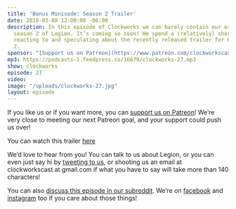 ```yaml
---
title: 'Bonus Minisode: Season 2 Trailer'
date: 2018-03-08 12:00:00 -06:00
description: In this episode of Clockworks we can barely contain our excitement for
  season 2 of Legion. It’s coming so soon! We spend a (relatively) short minisode
  reacting to and speculating about the recently released trailer for Legion season
  2.
sponsor: "[Support us on Patreon](https://www.patreon.com/clockworkscast)"
mp3: https://podcasts-1.feedpress.co/16679/clockworks-27.mp3
show: clockworks
episode: 27
video: 
image: "/uploads/clockworks-27.jpg"
layout: episode
---
```


If you like us or if you want more, you can [support us on Patreon](https://www.patreon.com/clockworkscast)! We’re very close to meeting our next Patreon goal, and your support could push us over!

You can watch this trailer [here](https://www.youtube.com/watch?v=HmBIn9De-Yc)

We’d love to hear from you! You can talk to us about Legion, or you can even just say hi by [tweeting to us](http://www.twitter.com/clockworkscast), or shooting us an email at clockworkscast at gmail.com if what you have to say will take more than 140 characters!

You can also [discuss this episode in our subreddit](https://www.reddit.com/r/Goodstuff_fm/). We’re on [facebook](http://facebook.com/clockworkscast) and [instagram](https://www.instagram.com/clockworkscast) too if you care about those things!
